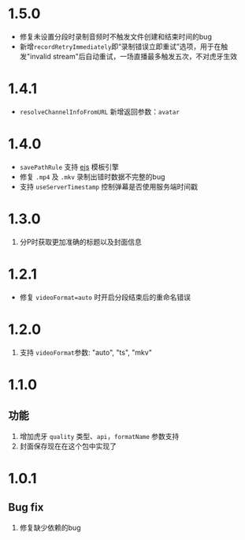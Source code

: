 # 1.5.0

- 修复未设置分段时录制音频时不触发文件创建和结束时间的bug
- 新增`recordRetryImmediately`即“录制错误立即重试”选项，用于在触发"invalid stream"后自动重试，一场直播最多触发五次，不对虎牙生效

# 1.4.1

- `resolveChannelInfoFromURL` 新增返回参数：`avatar`

# 1.4.0

- `savePathRule` 支持 [ejs](https://ejs.co/) 模板引擎
- 修复 `.mp4` 及 `.mkv` 录制出错时数据不完整的bug
- 支持 `useServerTimestamp` 控制弹幕是否使用服务端时间戳

# 1.3.0

1. 分P时获取更加准确的标题以及封面信息

# 1.2.1

- 修复 `videoFormat=auto` 时开启分段结束后的重命名错误

# 1.2.0

1. 支持 `videoFormat`参数: "auto", "ts", "mkv"

# 1.1.0

## 功能

1. 增加虎牙 `quality` 类型、`api`，`formatName` 参数支持
2. 封面保存现在在这个包中实现了

# 1.0.1

## Bug fix

1. 修复缺少依赖的bug
